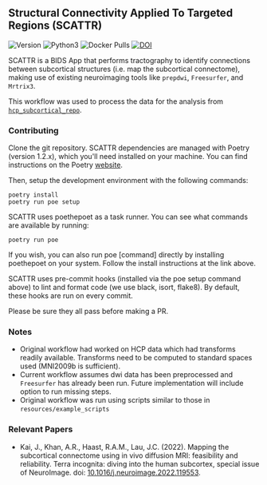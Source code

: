 ## Structural Connectivity Applied To Targeted Regions (SCATTR)
![Version](https://img.shields.io/github/v/tag/khanlab/scattr?label=version)
![Python3](https://img.shields.io/badge/python-3.8_|_3.9_|_3.10-blue.svg)
![Docker Pulls](https://img.shields.io/docker/pulls/khanlab/scattr)
[![DOI](https://zenodo.org/badge/DOI/10.5281/zenodo.7636506.svg)](https://doi.org/10.5281/zenodo.7636506)

SCATTR is a BIDS App that performs tractography to identify
connections between subcortical structures (i.e. map the subcortical
connectome), making use of existing neuroimaging tools like `prepdwi`,
`Freesurfer`, and `Mrtrix3`.

This workflow was used to process the data for the analysis from
[`hcp_subcortical_repo`](https://github.com/kaitj/hcp_subcortical_repro).

### Contributing
Clone the git repository. SCATTR dependencies are managed with Poetry
(version 1.2.x), which you'll need installed on your machine.
You can find instructions on the Poetry
[website](https://python-poetry.org/docs/).

Then, setup the development environment with the following commands:

```
poetry install
poetry run poe setup
```

SCATTR uses poethepoet as a task runner.
You can see what commands are available by running:

```
poetry run poe
```

If you wish, you can also run poe [command] directly by installing poethepoet
on your system. Follow the install instructions at the link above.

SCATTR uses pre-commit hooks (installed via the poe setup command above) to lint
and format code (we use black, isort, flake8). By default, these hooks are
run on every commit.

Please be sure they all pass before making a PR.

### Notes

* Original workflow had worked on HCP data which had transforms readily
available. Transforms need to be computed to standard spaces used
(MNI2009b is sufficient).
* Current workflow assumes dwi data has been preprocessed and `Freesurfer` has
already been run. Future implementation will include option to run missing
steps.
* Original workflow was run using scripts similar to those in
`resources/example_scripts`

### Relevant Papers

* Kai, J., Khan, A.R., Haast, R.A.M., Lau, J.C. (2022).
Mapping the subcortical connectome using in vivo diffusion MRI: feasibility
and reliability. Terra incognita: diving into the human subcortex,
special issue of NeuroImage.
doi: [10.1016/j.neuroimage.2022.119553](https://doi.org/10.1016/j.neuroimage.2022.119553).
